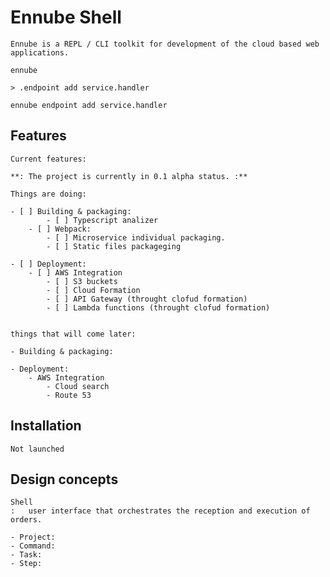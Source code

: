 # Ennube Shell

    Ennube is a REPL / CLI toolkit for development of the cloud based web
    applications.

    ennube

    > .endpoint add service.handler

    ennube endpoint add service.handler



## Features

    Current features:

    **: The project is currently in 0.1 alpha status. :**

    Things are doing:

    - [ ] Building & packaging:
            - [ ] Typescript analizer
        - [ ] Webpack:
            - [ ] Microservice individual packaging.
            - [ ] Static files packageging

    - [ ] Deployment:
        - [ ] AWS Integration
            - [ ] S3 buckets
            - [ ] Cloud Formation
            - [ ] API Gateway (throught clofud formation)
            - [ ] Lambda functions (throught clofud formation)


    things that will come later:

    - Building & packaging:

    - Deployment:
        - AWS Integration
            - Cloud search
            - Route 53

## Installation

    Not launched

## Design concepts

    Shell
    :   user interface that orchestrates the reception and execution of orders.

    - Project:
    - Command:
    - Task:
    - Step:
